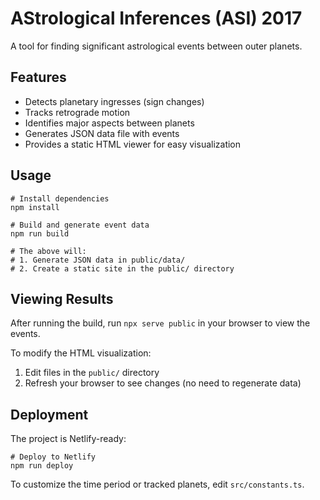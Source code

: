 # AStrological Inferences (ASI) 2017

A tool for finding significant astrological events between outer planets.

## Features

- Detects planetary ingresses (sign changes)
- Tracks retrograde motion
- Identifies major aspects between planets
- Generates JSON data file with events
- Provides a static HTML viewer for easy visualization

## Usage

```
# Install dependencies
npm install

# Build and generate event data
npm run build

# The above will:
# 1. Generate JSON data in public/data/
# 2. Create a static site in the public/ directory
```

## Viewing Results

After running the build, run `npx serve public` in your browser to view the events.

To modify the HTML visualization:
1. Edit files in the `public/` directory
2. Refresh your browser to see changes (no need to regenerate data)

## Deployment

The project is Netlify-ready:
```
# Deploy to Netlify
npm run deploy
```

To customize the time period or tracked planets, edit `src/constants.ts`.
